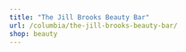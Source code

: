 ```yaml
---
title: "The Jill Brooks Beauty Bar"
url: /columbia/the-jill-brooks-beauty-bar/
shop: beauty
---
```

